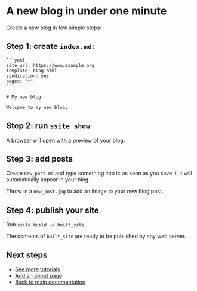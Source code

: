 # A new blog in under one minute

Create a new blog in few simple steps:

## Step 1: create `index.md`:

~~~~{.md}
```yaml
site_url: https://www.example.org
template: blog.html
syndication: yes
pages: "*"
```

# My new blog

Welcome to my new blog.
~~~~

## Step 2: run `ssite show`

A browser will open with a preview of your blog.


## Step 3: add posts

Create `new_post.md` and type something into it: as soon as you save it,
it will automatically appear in your blog.

Throw in a `new_post.jpg` to add an image to your new blog post.


## Step 4: publish your site

Run `ssite build -o built_site`

The contents of `built_site` are ready to be published by any web server.


## Next steps

* [See more tutorials](README.md)
* [Add an about page](../howto/about-page.md)
* [Back to main documentation](../../README.md)
